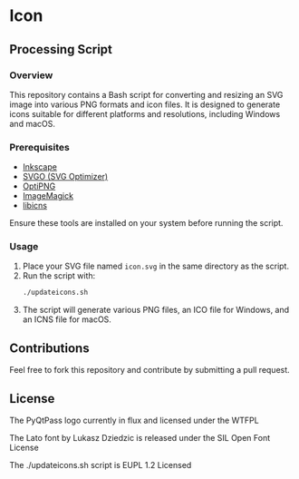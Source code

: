 <!-- SPDX-License-Identifier: WTFPL -->

# Icon 

## Processing Script

### Overview
This repository contains a Bash script for converting and resizing an SVG image into various PNG formats and icon files. It is designed to generate icons suitable for different platforms and resolutions, including Windows and macOS.

### Prerequisites
- [Inkscape](https://inkscape.org/)
- [SVGO (SVG Optimizer)](https://github.com/svg/svgo)
- [OptiPNG](http://optipng.sourceforge.net/)
- [ImageMagick](https://imagemagick.org/)
- [libicns](https://icns.sourceforge.io/)

Ensure these tools are installed on your system before running the script.

### Usage
1. Place your SVG file named `icon.svg` in the same directory as the script.
2. Run the script with:
   ```bash
   ./updateicons.sh
   ```
3. The script will generate various PNG files, an ICO file for Windows, and an ICNS file for macOS.

## Contributions
Feel free to fork this repository and contribute by submitting a pull request.

## License

The PyQtPass logo currently in flux and licensed under the WTFPL

The Lato font by Lukasz Dziedzic is released under the SIL Open Font License

The ./updateicons.sh script is EUPL 1.2 Licensed
